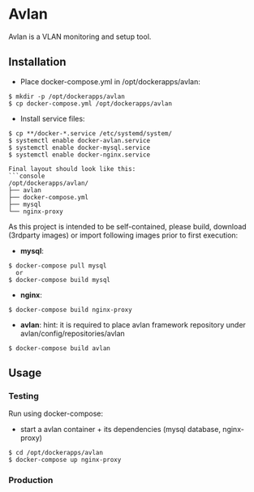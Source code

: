 # Avlan

Avlan is a VLAN monitoring and setup tool.

## Installation
  - Place docker-compose.yml in /opt/dockerapps/avlan:
```console
$ mkdir -p /opt/dockerapps/avlan
$ cp docker-compose.yml /opt/dockerapps/avlan
```
  - Install service files: 
```console
$ cp **/docker-*.service /etc/systemd/system/
$ systemctl enable docker-avlan.service
$ systemctl enable docker-mysql.service
$ systemctl enable docker-nginx.service
```
```
Final layout should look like this:
```console
/opt/dockerapps/avlan/
├── avlan
├── docker-compose.yml
├── mysql
└── nginx-proxy
```

As this project is intended to be self-contained, please build, download (3rdparty images) or import following images prior to first execution:

- **mysql**:
```console
$ docker-compose pull mysql
  or
$ docker-compose build mysql
```

- **nginx**:
```console
$ docker-compose build nginx-proxy
```

- **avlan**:
hint: it is required to place avlan framework repository under avlan/config/repositories/avlan
```console
$ docker-compose build avlan
```

## Usage

### Testing 
Run using docker-compose:

* start a avlan container + its dependencies (mysql database, nginx-proxy)

```console
$ cd /opt/dockerapps/avlan
$ docker-compose up nginx-proxy
```

### Production
